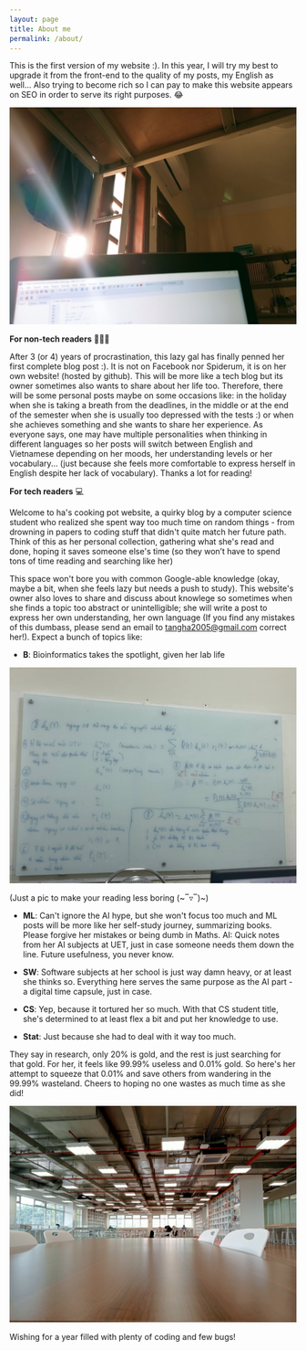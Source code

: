 ```yaml
---
layout: page
title: About me
permalink: /about/
---
```

This is the first version of my website :). In this year, I will try my best to upgrade it from the front-end to the quality of my posts, my English as well... Also trying to become rich so I can pay to make this website appears on SEO in order to serve its right purposes. 😂

![hope](/images/about.jpg)

**For non-tech readers** 🎤😸🌸

After 3 (or 4) years of procrastination, this lazy gal has finally penned her first complete blog post :). It is not on Facebook nor Spiderum, it is on her own website! (hosted by github). This will be more like a tech blog but its owner sometimes also wants to share about her life too. Therefore, there will be some personal posts maybe on some occasions like: in the holiday when she is taking a breath from the deadlines, in the middle or at the end of the semester when she is usually too depressed with the tests :) or when she achieves something and she wants to share her experience. As everyone says, one may have multiple personalities when thinking in different languages so her posts will switch between English and Vietnamese depending on her moods, her understanding levels or her vocabulary... (just because she feels more comfortable to express herself in English despite her lack of vocabulary). Thanks a lot for reading!

**For tech readers** 💻

Welcome to ha's cooking pot website, a quirky blog by a computer science student who realized she spent way too much time on random things - from drowning in papers to coding stuff that didn't quite match her future path. Think of this as her personal collection, gathering what she's read and done, hoping it saves someone else's time (so they won’t have to spend tons of time reading and searching like her)

This space won't bore you with common Google-able knowledge (okay, maybe a bit, when she feels lazy but needs a push to study). This website's owner also loves to share and discuss about knowlege so sometimes when she finds a topic too abstract or unintelligible; she will write a post to express her own understanding, her own language (If you find any mistakes of this dumbass, please send an email to tangha2005@gmail.com correct her!). Expect a bunch of topics like:

- **B**: Bioinformatics takes the spotlight, given her lab life

![hope](/images/about1.jpg)

(Just a pic to make your reading less boring (⁠~⁠‾⁠▿⁠‾⁠)⁠~)

- **ML**: Can't ignore the AI hype, but she won't focus too much and ML posts will be more like her self-study journey, summarizing books. Please forgive her mistakes or being dumb in Maths.
AI: Quick notes from her AI subjects at UET, just in case someone needs them down the line. Future usefulness, you never know.

- **SW**: Software subjects at her school is just way damn heavy, or at least she thinks so. Everything here serves the same purpose as the AI part - a digital time capsule, just in case.

- **CS**: Yep, because it tortured her so much. With that CS student title, she's determined to at least flex a bit and put her knowledge to use.

- **Stat**: Just because she had to deal with it way too much.

They say in research, only 20% is gold, and the rest is just searching for that gold. For her, it feels like 99.99% useless and 0.01% gold. So here's her attempt to squeeze that 0.01% and save others from wandering in the 99.99% wasteland. Cheers to hoping no one wastes as much time as she did!

![hope](/images/about2.jpg)
 
Wishing for a year filled with plenty of coding and few bugs!